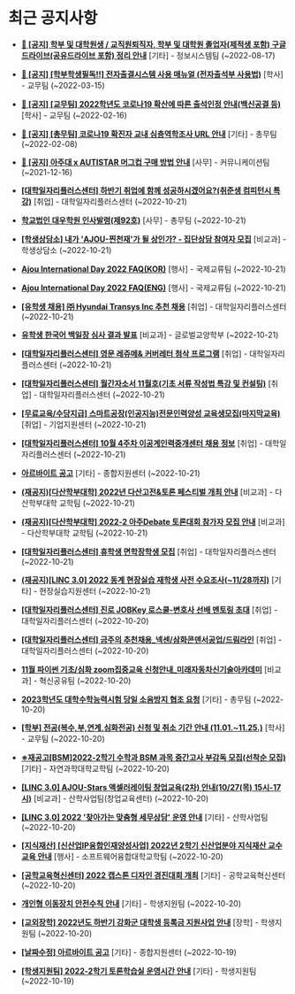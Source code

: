 # 최근 공지사항

* **[📌 [공지] 학부 및 대학원생 / 교직원퇴직자, 학부 및 대학원 졸업자(제적생 포함) 구글드라이브(공유드라이브 포함) 정리 안내](http://ajou.ac.kr/kr/ajou/notice.do?mode=view&amp;articleNo=202858&amp;article.offset=0&amp;articleLimit=30)**
 [기타] - 정보시스템팀 (~2022-08-17)

* **[📌 [공지] [학부학생필독!!] 전자출결시스템 사용 매뉴얼 (전자출석부 사용법)](http://ajou.ac.kr/kr/ajou/notice.do?mode=view&amp;articleNo=192571&amp;article.offset=0&amp;articleLimit=30)**
 [학사] - 교무팀 (~2022-03-15)

* **[📌 [공지] [교무팀] 2022학년도 코로나19 확산에 따른 출석인정 안내(백신공결 등)](http://ajou.ac.kr/kr/ajou/notice.do?mode=view&amp;articleNo=180913&amp;article.offset=0&amp;articleLimit=30)**
 [학사] - 교무팀 (~2022-02-16)

* **[📌 [공지] [총무팀] 코로나19 확진자 교내 심층역학조사 URL 안내](http://ajou.ac.kr/kr/ajou/notice.do?mode=view&amp;articleNo=180493&amp;article.offset=0&amp;articleLimit=30)**
 [기타] - 총무팀 (~2022-02-08)

* **[📌 [공지] 아주대 x AUTISTAR 머그컵 구매 방법 안내](http://ajou.ac.kr/kr/ajou/notice.do?mode=view&amp;articleNo=147976&amp;article.offset=0&amp;articleLimit=30)**
 [사무] - 커뮤니케이션팀 (~2021-12-16)

* **[[대학일자리플러스센터] 하반기 취업에 함께 성공하시겠어요?(취준생 컴피턴시 특강)](http://ajou.ac.kr/kr/ajou/notice.do?mode=view&amp;articleNo=205372&amp;article.offset=0&amp;articleLimit=30)**
 [취업] - 대학일자리플러스센터 (~2022-10-21)

* **[학교법인 대우학원 인사발령(제92호)](http://ajou.ac.kr/kr/ajou/notice.do?mode=view&amp;articleNo=205371&amp;article.offset=0&amp;articleLimit=30)**
 [사무] - 총무팀 (~2022-10-21)

* **[[학생상담소] 내가 &#x27;AJOU-찐천재&#x27;가 될 상인가? - 집단상담 참여자 모집](http://ajou.ac.kr/kr/ajou/notice.do?mode=view&amp;articleNo=205370&amp;article.offset=0&amp;articleLimit=30)**
 [비교과] - 학생상담소 (~2022-10-21)

* **[Ajou International Day 2022 FAQ(KOR)](http://ajou.ac.kr/kr/ajou/notice.do?mode=view&amp;articleNo=205369&amp;article.offset=0&amp;articleLimit=30)**
 [행사] - 국제교류팀 (~2022-10-21)

* **[Ajou International Day 2022 FAQ(ENG)](http://ajou.ac.kr/kr/ajou/notice.do?mode=view&amp;articleNo=205368&amp;article.offset=0&amp;articleLimit=30)**
 [행사] - 국제교류팀 (~2022-10-21)

* **[[유학생 채용] ㈜ Hyundai Transys Inc 추천 채용](http://ajou.ac.kr/kr/ajou/notice.do?mode=view&amp;articleNo=205365&amp;article.offset=0&amp;articleLimit=30)**
 [취업] - 대학일자리플러스센터 (~2022-10-21)

* **[유학생 한국어 백일장 심사 결과 발표](http://ajou.ac.kr/kr/ajou/notice.do?mode=view&amp;articleNo=205361&amp;article.offset=0&amp;articleLimit=30)**
 [비교과] - 글로벌교양학부 (~2022-10-21)

* **[[대학일자리플러스센터] 영문 레쥬메&amp; 커버레터 첨삭 프로그램](http://ajou.ac.kr/kr/ajou/notice.do?mode=view&amp;articleNo=205360&amp;article.offset=0&amp;articleLimit=30)**
 [취업] - 대학일자리플러스센터 (~2022-10-21)

* **[[대학일자리플러스센터] 월간자소서 11월호(기초 서류 작성법 특강 및 컨설팅)](http://ajou.ac.kr/kr/ajou/notice.do?mode=view&amp;articleNo=205359&amp;article.offset=0&amp;articleLimit=30)**
 [취업] - 대학일자리플러스센터 (~2022-10-21)

* **[[무료교육/수당지급] 스마트공장(인공지능)전문인력양성 교육생모집(마지막교육)](http://ajou.ac.kr/kr/ajou/notice.do?mode=view&amp;articleNo=205358&amp;article.offset=0&amp;articleLimit=30)**
 [취업] - 기업지원센터 (~2022-10-21)

* **[[대학일자리플러스센터] 10월 4주차 이공계인력중개센터 채용 정보](http://ajou.ac.kr/kr/ajou/notice.do?mode=view&amp;articleNo=205351&amp;article.offset=0&amp;articleLimit=30)**
 [취업] - 대학일자리플러스센터 (~2022-10-21)

* **[아르바이트 공고](http://ajou.ac.kr/kr/ajou/notice.do?mode=view&amp;articleNo=205343&amp;article.offset=0&amp;articleLimit=30)**
 [기타] - 종합지원센터 (~2022-10-21)

* **[(재공지)[다산학부대학] 2022년 다산고전&amp;토론 페스티벌 개최 안내](http://ajou.ac.kr/kr/ajou/notice.do?mode=view&amp;articleNo=205342&amp;article.offset=0&amp;articleLimit=30)**
 [비교과] - 다산학부대학 교학팀 (~2022-10-21)

* **[(재공지)[다산학부대학] 2022-2 아주Debate 토론대회 참가자 모집 안내](http://ajou.ac.kr/kr/ajou/notice.do?mode=view&amp;articleNo=205341&amp;article.offset=0&amp;articleLimit=30)**
 [비교과] - 다산학부대학 교학팀 (~2022-10-21)

* **[[대학일자리플러스센터] 휴학생 면학장학생 모집](http://ajou.ac.kr/kr/ajou/notice.do?mode=view&amp;articleNo=205333&amp;article.offset=0&amp;articleLimit=30)**
 [취업] - 대학일자리플러스센터 (~2022-10-21)

* **[(재공지)[LINC 3.0] 2022 동계 현장실습 재학생 사전 수요조사(~11/28까지)](http://ajou.ac.kr/kr/ajou/notice.do?mode=view&amp;articleNo=205332&amp;article.offset=0&amp;articleLimit=30)**
 [기타] - 현장실습지원센터 (~2022-10-21)

* **[[대학일자리플러스센터] 진로 JOBKey 로스쿨-변호사 선배 멘토링 초대](http://ajou.ac.kr/kr/ajou/notice.do?mode=view&amp;articleNo=205324&amp;article.offset=0&amp;articleLimit=30)**
 [취업] - 대학일자리플러스센터 (~2022-10-20)

* **[[대학일자리플러스센터] 금주의 추천채용_넥센/삼화콘덴서공업/드림라인](http://ajou.ac.kr/kr/ajou/notice.do?mode=view&amp;articleNo=205323&amp;article.offset=0&amp;articleLimit=30)**
 [취업] - 대학일자리플러스센터 (~2022-10-20)

* **[11월 파이썬 기초/심화 zoom집중교육 신청안내_미래자동차신기술아카데미](http://ajou.ac.kr/kr/ajou/notice.do?mode=view&amp;articleNo=205317&amp;article.offset=0&amp;articleLimit=30)**
 [비교과] - 혁신공유팀 (~2022-10-20)

* **[2023학년도 대학수학능력시험 당일 소음방지 협조 요청](http://ajou.ac.kr/kr/ajou/notice.do?mode=view&amp;articleNo=205298&amp;article.offset=0&amp;articleLimit=30)**
 [기타] - 총무팀 (~2022-10-20)

* **[[학부] 전공(복수,부,연계,심화전공) 신청 및 취소 기간 안내 (11.01.~11.25.)](http://ajou.ac.kr/kr/ajou/notice.do?mode=view&amp;articleNo=205295&amp;article.offset=0&amp;articleLimit=30)**
 [학사] - 교무팀 (~2022-10-20)

* **[※재공고[BSM]2022-2학기 수학과 BSM 과목 중간고사 부감독 모집(선착순 모집)](http://ajou.ac.kr/kr/ajou/notice.do?mode=view&amp;articleNo=205285&amp;article.offset=0&amp;articleLimit=30)**
 [기타] - 자연과학대학교학팀 (~2022-10-20)

* **[[LINC 3.0] AJOU-Stars 액셀러레이팅 창업교육(2차) 안내(10/27(목) 15시-17시)](http://ajou.ac.kr/kr/ajou/notice.do?mode=view&amp;articleNo=205279&amp;article.offset=0&amp;articleLimit=30)**
 [비교과] - 산학사업팀(창업교육센터) (~2022-10-20)

* **[[LINC 3.0] 2022 &#x27;찾아가는 맞춤형 세무상담&#x27; 운영 안내](http://ajou.ac.kr/kr/ajou/notice.do?mode=view&amp;articleNo=205276&amp;article.offset=0&amp;articleLimit=30)**
 [기타] - 산학사업팀 (~2022-10-20)

* **[[지식재산] [신산업IP융합인재양성사업] 2022년 2학기 신산업분야 지식재산 교수교육 안내](http://ajou.ac.kr/kr/ajou/notice.do?mode=view&amp;articleNo=205272&amp;article.offset=0&amp;articleLimit=30)**
 [행사] - 소프트웨어융합대학교학팀 (~2022-10-20)

* **[[공학교육혁신센터] 2022 캡스톤 디자인 경진대회 개최](http://ajou.ac.kr/kr/ajou/notice.do?mode=view&amp;articleNo=205271&amp;article.offset=0&amp;articleLimit=30)**
 [기타] - 공학교육혁신센터 (~2022-10-20)

* **[개인형 이동장치 안전수칙 안내](http://ajou.ac.kr/kr/ajou/notice.do?mode=view&amp;articleNo=205264&amp;article.offset=0&amp;articleLimit=30)**
 [기타] - 학생지원팀 (~2022-10-20)

* **[[교외장학] 2022년도 하반기 강화군 대학생 등록금 지원사업 안내](http://ajou.ac.kr/kr/ajou/notice.do?mode=view&amp;articleNo=205262&amp;article.offset=0&amp;articleLimit=30)**
 [장학] - 학생지원팀 (~2022-10-20)

* **[[날짜수정] 아르바이트 공고](http://ajou.ac.kr/kr/ajou/notice.do?mode=view&amp;articleNo=205256&amp;article.offset=0&amp;articleLimit=30)**
 [기타] - 종합지원센터 (~2022-10-19)

* **[[학생지원팀] 2022-2학기 토론학습실 운영시간 안내](http://ajou.ac.kr/kr/ajou/notice.do?mode=view&amp;articleNo=205249&amp;article.offset=0&amp;articleLimit=30)**
 [기타] - 학생지원팀 (~2022-10-19)
